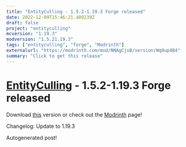 ```yaml
---
title: "EntityCulling - 1.5.2-1.19.3 Forge released"
date: 2022-12-09T15:46:21.489239Z
draft: false
project: "entityculling"
mcversion: "1.19.3"
modversion: "1.5.21.19.3"
tags: ["entityculling", "forge", "Modrinth"]
externalurl: "https://modrinth.com/mod/NNAgCjsB/version/Wq0up4B4"
summary: "Click to get this release"
---
```

# [EntityCulling](/project/entityculling) - 1.5.2-1.19.3 Forge released
Download [this](https://modrinth.com/mod/NNAgCjsB/version/Wq0up4B4) version or check out the [Modrinth](https://modrinth.com/mod/NNAgCjsB) page!

Changelog: Update to 1.19.3

Autogenerated post!
